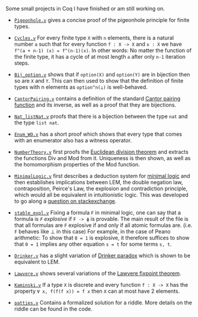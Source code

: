 Some small projects in Coq I have finished or am still working on.

- [`Pigeonhole.v`](/Pigeonhole.v) gives a concise proof of the pigeonhole principle for finite types.

- [`Cycles.v`](/Cycles.v) For every finite type `X` with `n` elements, there is a natural number `a` such that for every function `f : X -> X` and `x : X` we have `f^(a + n-1) (x) = f^(n-1)(x)`. In other words: No matter the function of the finite type, it has a cycle of at most length `a` after only `n-1` iteration steps.

- [`Bij_option.v`](/Bij_option.v) shows that if `option(X)` and `option(Y)` are in bijection then so are `X` and `Y`. This can then used to show that the definition of finite types with n elements as `option^n(⊥)` is well-behaved.

- [`CantorPairing.v`](/CantorPairing.v) contains a definition of the standard [Cantor pairing function](https://en.wikipedia.org/wiki/Pairing_function#Cantor_pairing_function) and its inverse, as well as a proof that they are bijections.

- [`Nat_listNat.v`](/Nat_listNat.v) proofs that there is a bijection between the type `nat` and the type `list nat`.

- [`Enum_WO.v`](/Enum_WO.v) has a short proof which shows that every type that comes with an enumerator also has a witness operator.

- [`NumberTheory.v`](/NumberTheory.v) first proofs the [Euclidean division theorem](https://en.wikipedia.org/wiki/Euclidean_division#Division_theorem) and extracts the functions Div and Mod from it. Uniqueness is then shown, as well as the homomorphism properties of the Mod function. 

- [`MinimalLogic.v`](/MinimalLogic.v) first describes a deduction system for [minimal logic](https://en.wikipedia.org/wiki/Minimal_logic) and then establishes implications between LEM, the double negation law, contraposition, Peirce's Law, the explosion and contradiction principle, which would all be equivalent in intuitionistic logic. This was developed to go along a [question on stackexchange](https://math.stackexchange.com/questions/3758195/excluded-middle-double-negation-contraposition-and-peirces-law-in-minimal-log).

- [`stable_expl.v`](/stable_expl.v) Fixing a formula `F` in minimal logic, one can say that a formula is *`F` explosive* if `F -> ϕ` is provable. The main result of the file is that all formulas are `F` explosive if and only if all atomic formulas are. (i.e. `F` behaves like ⊥ in this case)
For example, in the case of Peano arithmetic: To show that `0 = 1` is explosive, it therefore suffices to show that `0 = 1` implies any other equation `s = t` for some terms `s, t`.

- [`Drinker.v`](/Drinker.v) has a slight variation of [Drinker paradox](https://en.wikipedia.org/wiki/Drinker_paradox) which is shown to be equivalent to LEM.

- [`Lawvere.v`](/Lawvere.v) shows several variations of the [Lawvere fixpoint theorem](https://ncatlab.org/nlab/show/Lawvere's+fixed+point+theorem).

- [`Kaminski.v`](/Kaminski.v) If a type `X` is discrete and every function `f : X -> X` has the property `∀ x, f(f(f x)) = f x` then `X` can at most have 2 elements.

- [`patties.v`](/patties.v) Contains a formalized solution for a riddle. More details on the riddle can be found in the code.
